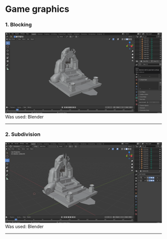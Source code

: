 # Game graphics
### 1. Blocking
![Blocking](1.%20screenshots/1.png "Blocking")
Was used: Blender
***
### 2. Subdivision
![Subdivision](1.%20screenshots/7.png "Subdivision")
Was used: Blender
***